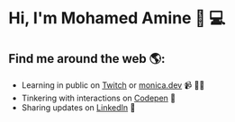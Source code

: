 # Hi, I'm Mohamed Amine 👋 💻



## Find me around the web 🌎: <a href="https://github.com/sponsors/M0nica"></a>
- Learning in public on <a href="https://www.twitch.tc">Twitch</a> or <a href="https://www.monica.dev">monica.dev</a> 📹 ✍🏾
- Tinkering with interactions on <a href="https://codepen.io"> Codepen</a> 🏓
- Sharing updates on <a href="https://www.linkedin.com">LinkedIn</a> 💼

